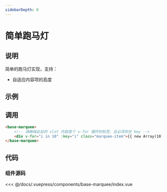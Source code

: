 ```yaml
---
sidebarDepth: 0
---
```


# 简单跑马灯

## 说明

简单的跑马灯实现，支持：

- 自适应内容项的高度

## 示例

<base-marquee-example></base-marquee-example>

## 调用

```html
<base-marquee>
    <!-- 请确保此处的 slot 内容是个 v-for 循环的标签，且必须存在 key -->
    <div v-for="i in 10" :key="i" class="marquee-item">{{ new Array(10).fill(i).join(' ') }}</div>
</base-marquee>
```

## 代码

### 组件源码

<<< @/docs/.vuepress/components/base-marquee/index.vue
